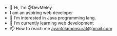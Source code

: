 - 👋 Hi, I’m @DevMeley
- I am an aspiring web developer
- 👀 I’m interested in Java programming lang.
- 🌱 I’m currently learning web development
- 📫 How to reach me ayantolamonsurat@gmail.com

<!---
DevMeley/DevMeley is a ✨ special ✨ repository because its `README.md` (this file) appears on your GitHub profile.
You can click the Preview link to take a look at your changes.
--->
